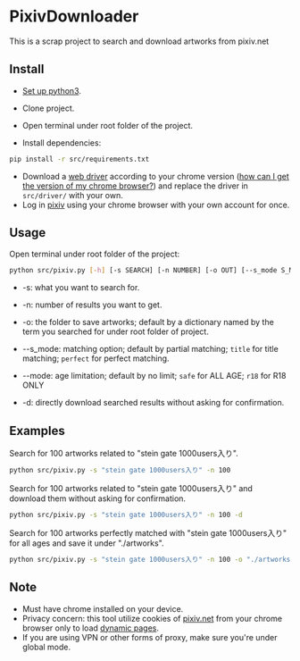 # PixivDownloader
This is a scrap project to search and download artworks from pixiv.net

## Install

- [Set up python3](https://www.python.org/downloads/).

- Clone project.

- Open terminal under root folder of the project.

- Install dependencies:

```bash
pip install -r src/requirements.txt
```

- Download a [web driver](https://sites.google.com/a/chromium.org/chromedriver/downloads) according to your chrome version ([how can I get the version of my chrome browser?](https://www.businessinsider.com/what-version-of-google-chrome-do-i-have?r=DE&IR=T)) and replace the driver in ```src/driver/```  with your own.
- Log in [pixiv](www.pixiv.net) using your chrome browser with your own account for once.

## Usage

Open terminal under root folder of the project:

```bash
python src/pixiv.py [-h] [-s SEARCH] [-n NUMBER] [-o OUT] [--s_mode S_MODE] [--mode MODE] [-d]
```

- -s:	what you want to search for.
- -n:	number of results you want to get.
- -o:	the folder to save artworks; default by a dictionary named by the term you searched for under root folder of project.
- --s_mode:	matching option; default by partial matching; ```title``` for title matching; ```perfect``` for perfect matching.
- --mode:	age limitation; default by no limit; ```safe``` for ALL AGE; ```r18``` for R18 ONLY

- -d:	directly download searched results without asking for confirmation.

## Examples

Search for 100 artworks related to "stein gate 1000users入り".

```bash
python src/pixiv.py -s "stein gate 1000users入り" -n 100
```

Search for 100 artworks related to "stein gate 1000users入り" and download them without asking for confirmation.

```bash
python src/pixiv.py -s "stein gate 1000users入り" -n 100 -d
```

Search for 100 artworks perfectly matched with "stein gate 1000users入り"  for all ages and save it under "./artworks".

```bash
python src/pixiv.py -s "stein gate 1000users入り" -n 100 -o "./artworks" --s_mode perfect --mode safe
```

## Note

- Must have chrome installed on your device.
- Privacy concern: this tool utilize cookies of [pixiv.net](www.pixiv.net) from your chrome browser only to load [dynamic pages](https://www.doteasy.com/web-hosting-articles/what-is-a-dynamic-web-page.cfm).
- If you are using VPN or other forms of proxy, make sure you're under global mode.

